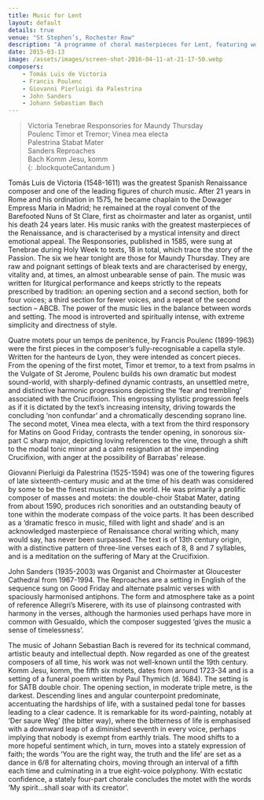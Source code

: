```yaml
---
title: Music for Lent
layout: default
details: true
venue: "St Stephen’s, Rochester Row"
description: "A programme of choral masterpieces for Lent, featuring works by Victoria, Poulenc, Palestrina, Sanders, and Bach at St Stephen’s, Rochester Row."
date: 2015-03-13
image: /assets/images/screen-shot-2016-04-11-at-21-17-50.webp
composers:
    - Tomás Luis de Victoria
    - Francis Poulenc
    - Giovanni Pierluigi da Palestrina
    - John Sanders
    - Johann Sebastian Bach
---
```


> Victoria Tenebrae Responsories for Maundy Thursday  
> Poulenc Timor et Tremor; Vinea mea electa  
> Palestrina Stabat Mater  
> Sanders Reproaches  
> Bach Komm Jesu, komm  
{: .blockquoteCantandum }

Tomás Luis de Victoria (1548-1611) was the greatest Spanish Renaissance composer and one of the leading figures of church music.  After 21 years in Rome and his ordination in 1575, he became chaplain to the Dowager Empress Maria in Madrid; he remained at the royal convent of the Barefooted Nuns of St Clare, first as choirmaster and later as organist, until his death 24 years later.  His music ranks with the greatest masterpieces of the Renaissance, and is characterised by a mystical intensity and direct emotional appeal.  The Responsories, published in 1585, were sung at Tenebrae during Holy Week to texts, 18 in total, which trace the story of the Passion.  The six we hear tonight are those for Maundy Thursday.  They are raw and poignant settings of bleak texts and are characterised by energy, vitality and, at times, an almost unbearable sense of pain.  The music was written for liturgical performance and keeps strictly to the repeats prescribed by tradition: an opening section and a second section, both for four voices; a third section for fewer voices, and a repeat of the second section – ABCB.  The power of the music lies in the balance between words and setting. The mood is introverted and spiritually intense, with extreme simplicity and directness of style.

Quatre motets pour un temps de penitence, by Francis Poulenc (1899-1963) were the first pieces in the composer’s fully-recognisable a capella style.  Written for the hanteurs de Lyon, they were intended as concert pieces. From the opening of the first motet, Timor et tremor, to a text from psalms in the Vulgate of St Jerome, Poulenc builds his own dramatic but modest sound-world, with sharply-defined dynamic contrasts, an unsettled metre, and distinctive harmonic progressions depicting the ‘fear and trembling’ associated with the Crucifixion. This engrossing stylistic progression feels as if it is dictated by the text’s increasing intensity, driving towards the concluding ‘non confundar’ and a chromatically descending soprano line.  The second motet, Vinea mea electa, with a text from the third responsory for Matins on Good Friday, contrasts the tender opening, in sonorous six-part C sharp major, depicting loving references to the vine, through a shift to the modal tonic minor and a calm resignation at the impending Crucifixion, with anger at the possibility of Barrabas’ release.

Giovanni Pierluigi da Palestrina (1525-1594) was one of the towering figures of late sixteenth-century music and at the time of his death was considered by some to be the finest musician in the world.  He was primarily a prolific composer of masses and motets: the double-choir Stabat Mater, dating from about 1590, produces rich sonorities and an outstanding beauty of tone within the moderate compass of the voice parts.  It has been described as a ‘dramatic fresco in music, filled with light and shade’ and is an acknowledged masterpiece of Renaissance choral writing which, many would say, has never been surpassed.  The text is of 13th century origin, with a distinctive pattern of three-line verses each of 8, 8 and 7 syllables, and is a meditation on the suffering of Mary at the Crucifixion.

John Sanders (1935-2003) was Organist and Choirmaster at Gloucester Cathedral from 1967-1994.   The Reproaches are a setting in English of the sequence sung on Good Friday and alternate psalmic verses with spaciously harmonised antiphons.  The form and atmosphere take as a point of reference Allegri’s Miserere, with its use of plainsong contrasted with harmony in the verses, although the harmonies used perhaps have more in common with Gesualdo, which the composer suggested ‘gives the music a sense of timelessness’.

The music of Johann Sebastian Bach is revered for its technical command, artistic beauty and intellectual depth.  Now regarded as one of the greatest composers of all time, his work was not well-known until the 19th century.  Komm Jesu, komm, the fifth six motets, dates from around 1723-34 and is a setting of a funeral poem written by Paul Thymich (d. 1684).  The setting is for SATB double choir.  The opening section, in moderate triple metre, is the darkest.  Descending lines and angular counterpoint predominate, accentuating the hardships of life, with a sustained pedal tone for basses leading to a clear cadence. It is remarkable for its word-painting, notably at ‘Der saure Weg’ (the bitter way), where the bitterness of life is emphasised with a downward leap of a diminished seventh in every voice, perhaps implying that nobody is exempt from earthly trials. The mood shifts to a more hopeful sentiment which, in turn, moves into a stately expression of faith; the words ‘You are the right way, the truth and the life’ are set as a dance in 6/8 for alternating choirs, moving through an interval of a fifth each time and culminating in a true eight-voice polyphony. With ecstatic confidence, a stately four-part chorale concludes the motet with the words ‘My spirit…shall soar with its creator’.